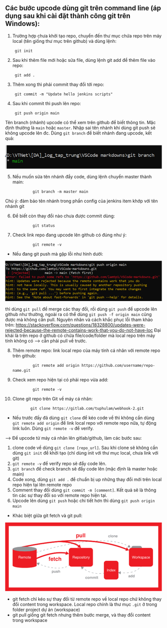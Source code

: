 ## Các bước upcode dùng git trên command line (áp dụng sau khi cài đặt thành công git trên Windows):

1. Trường hợp chưa khởi tạo repo, chuyển đến thư mục chứa repo trên máy local (tên giống thư mục trên github) và dùng lệnh:

        git init

2. Sau khi thêm file mới hoặc sửa file, dùng lệnh git add để thêm file vào repo:

        git add .

3. Thêm xong thì phải commit thay đổi tới repo:

        git commit -m "Update hello jenkins scripts"

4. Sau khi commit thì push lên repo:

        git push origin main

Tên branch (nhánh) upcode có thể xem trên github để biết thông tin. Mặc định thường là `main` hoặc `master`. Nhập sai tên nhánh khi dùng git push sẽ không upcode lên đc. Dùng `git branch` để biết nhánh đang upcode, kết quả:

![git1](../img/git1.PNG)

5. Nếu muốn sửa tên nhánh đẩy code, dùng lệnh chuyển master thành main:

                git branch -m master main

Chú ý: đảm bảo tên nhánh trong phần config của jenkins item khớp với tên nhánh git 

6. Để biết còn thay đổi nào chưa được commit dùng:

                git status

7. Check link repo đang upcode lên github có đúng như ý:

                git remote -v

- Nếu đang git push mà gặp lỗi như hình dưới:

![git3](../img/git3.PNG)

 thì dùng `git pull` để merge các thay đổi, rồi dùng `git push` để upcode lên github như thường, ngoài ra có thể dùng `git push -f origin main` cũng được mà không cần pull. Nguyên nhân và cách khắc phục lỗi tham khảo trên: https://stackoverflow.com/questions/18328800/updates-were-rejected-because-the-remote-contains-work-that-you-do-not-have-loc
Đại khái là trên repo ở github có chứa file/code/folder mà local repo trên máy tính không có --> cần phải pull về trước.

8. Thêm remote repo: link local repo của máy tính cá nhân với remote repo trên github:

                git remote add origin https://github.com/username/repo-name.git

9. Check xem repo hiện tại có phải repo vừa add:

                git remote -v

10. Clone git repo trên Git về máy cá nhân:

                git clone https://gitlab.com/tuphulam/webhook-2.git

- Nếu trước đấy đã dùng `git clone` để kéo code về thì không cần dùng `git remote add origin` để link local repo với remote repo nữa, tự động link luôn. Dùng `git remote -v` để verify.

--> Để upcode từ máy cá nhân lên gitlab/github, làm các bước sau:
1. clone code về dùng `git clone [repo_url]`. Sau khi clone sẽ không cần dùng `git init` để khởi tạo (chỉ dùng init với thư mục local, chưa link với git)
2. `git remote -v` để verify repo sẽ đẩy code lên.
3. `git branch` để check branch sẽ đẩy code lên (mặc định là master hoặc main)
4. Code xong, dùng `git add .` để chuẩn bị up những thay đổi mới trên local repo hiện tại lên remote repo
5. Comment thay đổi dùng `git commit -m [comment]`. Kết quả sẽ là thông tin các sự thay đổi so với remote repo hiện tại. 
6. Upcode lên dùng `git push` hoặc chi tiết hơn thì dùng `git push origin main`  

- Khác biệt giữa git fetch và git pull:

![git13](../img/git13.png)

+ git fetch chỉ kéo sự thay đổi từ remote repo về local repo chứ không thay đổi content trong workspace. Local repo chính là thư mục `.git` ở trong folder project dự án (workspace) 
+ git pull giống git fetch nhưng thêm bước merge, và thay đổi content trong workspace 